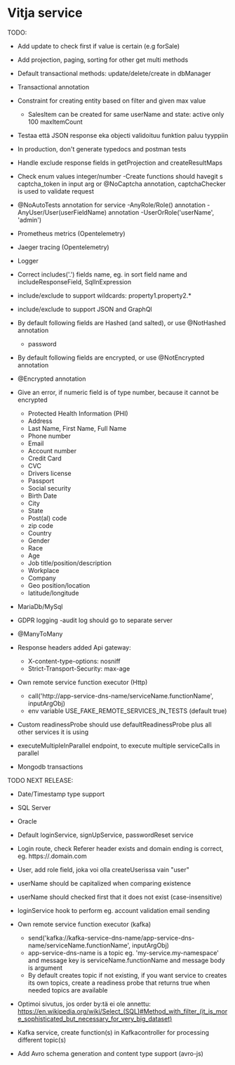 # Vitja service

TODO:
- Add update to check first if value is certain (e.g forSale)
- Add projection, paging, sorting for other get multi methods
- Default transactional methods: update/delete/create in dbManager
- Transactional annotation
- Constraint for creating entity based on filter and given max value
  - SalesItem can be created for same userName and state: active only 100 maxItemCount
- Testaa että JSON response eka objecti validoituu funktion paluu tyyppiin
- In production, don't generate typedocs and postman tests
- Handle exclude response fields in getProjection and createResultMaps
- Check enum values integer/number
-Create functions should havegit s captcha_token in input arg or @NoCaptcha annotation, captchaChecker is used to validate request
- @NoAutoTests annotation for service
-AnyRole/Role() annotation
-AnyUser/User(userFieldName) annotation
-UserOrRole('userName', 'admin')
- Prometheus metrics (Opentelemetry)
- Jaeger tracing (Opentelemetry)
- Logger
- Correct includes('.') fields name, eg. in sort field name and includeResponseField, SqlInExpression
- include/exclude to support wildcards: property1.property2.*
- include/exclude to support JSON and GraphQl

- By default following fields are Hashed (and salted), or use @NotHashed annotation
    - password
- By default following fields are encrypted, or use @NotEncrypted annotation
- @Encrypted annotation
- Give an error, if numeric field is of type number, because it cannot be encrypted
    - Protected Health Information (PHI)
    - Address
    - Last Name, First Name, Full Name
    - Phone number
    - Email
    - Account number
    - Credit Card
    - CVC
    - Drivers license
    - Passport
    - Social security
    - Birth Date
    - City
    - State
    - Post(al) code
    - zip code
    - Country
    - Gender
    - Race
    - Age
    - Job title/position/description
    - Workplace
    - Company
    - Geo position/location
    - latitude/longitude
- MariaDb/MySql
- GDPR logging
  -audit log should go to separate server
- @ManyToMany
- Response headers added Api gateway:
  - X-content-type-options: nosniff
  - Strict-Transport-Security: max-age 
 - Own remote service function executor (Http)
     - call('http://app-service-dns-name/serviceName.functionName', inputArgObj)
     - env variable USE_FAKE_REMOTE_SERVICES_IN_TESTS (default true)
- Custom readinessProbe should use defaultReadinessProbe plus all other services it is using
- executeMultipleInParallel endpoint, to execute multiple serviceCalls in parallel
- Mongodb transactions
    
TODO NEXT RELEASE:
- Date/Timestamp type support
- SQL Server
- Oracle
- Default loginService, signUpService, passwordReset service
- Login route, check Referer header exists and domain ending is correct, eg. https://<something>.domain.com
- User, add role field, joka voi olla createUserissa vain "user"
- userName should be capitalized when comparing existence
- userName should checked first that it does not exist (case-insensitive)
- loginService hook to perform eg. account validation email sending
- Own remote service function executor (kafka)
    - send('kafka://kafka-service-dns-name/app-service-dns-name/serviceName.functionName', inputArgObj)
    - app-service-dns-name is a topic eg. 'my-service.my-namespace' and message key is serviceName.functionName and message body is argument
    - By default creates topic if not existing, if you want service to creates its own topics, 
      create a readiness probe that returns true when needed topics are available
- Optimoi sivutus, jos order by:tä ei ole annettu:
 https://en.wikipedia.org/wiki/Select_(SQL)#Method_with_filter_(it_is_more_sophisticated_but_necessary_for_very_big_dataset)
 
- Kafka service, create function(s) in Kafkacontroller for processing different topic(s)
- Add Avro schema generation and content type support (avro-js)
